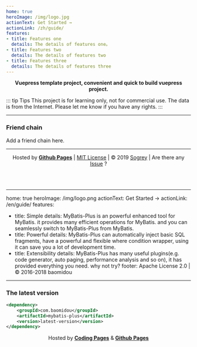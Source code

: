 ```yaml
---
home: true
heroImage: /img/logo.jpg
actionText: Get Started →
actionLink: /zh/guide/
features:
- title: Features one
  details: The details of features one。
- title: Features two
  details: The details of features two
- title: Features three
  details: The details of features three
---
```


<p align="center">
<b>Vuepress template project, convenient and quick to build vuepress project.</b>
</p>

::: tip Tips
This project is for learning only, not for commercial use. The data is from the Internet. Please let me know if you have any rights.
:::

---
### Friend chain

Add a friend chain here.

---
<!-- 自定义footer -->
<p align="center">
Hosted by <a href="https://pages.github.com" target="_blank" style="font-weight:bold">Github Pages</a> | <a href="https://sogrey.github.io/about/mit.html" target="_blank">MIT License</a> | © 2019 <a href="https://sogrey.github.io" target="_blank">Sogrey</a> | Are there any <a href="https://github.com/Sogrey/Linux-start/issues/new" target="_blank">Issue</a> ?
</p>
<br><br>










---
home: true
heroImage: /img/logo.png
actionText: Get Started →
actionLink: /en/guide/
features:
- title: Simple
  details: MyBatis-Plus is an powerful enhanced tool for MyBatis. it provides many efficient operations for MyBatis. and you can seamlessly switch to MyBatis-Plus from MyBatis.
- title: Powerful
  details: MyBatis-Plus can automatically inject basic SQL fragments, have a powerful and flexible where condition wrapper, using it can save you a lot of development time.
- title: Extensibility
  details: MyBatis-Plus has many useful plugins(e.g. code generator, auto paging, performance analysis and so on), it has provided everything you need. why not try?
footer: Apache License 2.0 | © 2016-2018 baomidou
---

### The latest version

```xml
<dependency>
    <groupId>com.baomidou</groupId>
    <artifactId>mybatis-plus</artifactId>
    <version>latest-version</version>
</dependency>
```

<p align="center">
Hosted by <a href="https://pages.coding.me" target="_blank" style="font-weight:bold">Coding Pages</a> & <a href="https://pages.github.com" target="_blank" style="font-weight:bold">Github Pages</a>
</p>

<script>
export default {
  mounted () {
    var xmlHttp = new XMLHttpRequest()
    xmlHttp.open("GET", "https://img.shields.io/maven-central/v/com.baomidou/mybatis-plus.json", false)
    xmlHttp.send(null)
    var versionInfo = JSON.parse(xmlHttp.responseText).value.replace('v', '')
    var codeNodeList = document.querySelectorAll('code')
    for (var i = 0; i < codeNodeList.length; i++) {
        codeNodeList[i].innerHTML = codeNodeList[i].innerHTML.replace('latest-version', versionInfo)
    }
  }
}
</script>
